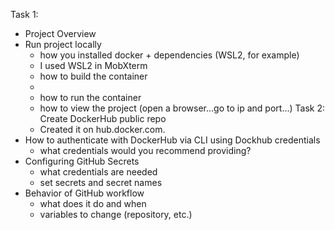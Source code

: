 Task 1:
- Project Overview
- Run project locally
  - how you installed docker + dependencies (WSL2, for example)
  -   I used WSL2 in MobXterm
  - how to build the container
  -   
  - how to run the container
  - how to view the project (open a browser...go to ip and port...)
Task 2:
Create DockerHub public repo
  - Created it on hub.docker.com.
- How to authenticate with DockerHub via CLI using Dockhub credentials
  - what credentials would you recommend providing?
- Configuring GitHub Secrets
  - what credentials are needed
  - set secrets and secret names
- Behavior of GitHub workflow
  - what does it do and when
  - variables to change (repository, etc.)

